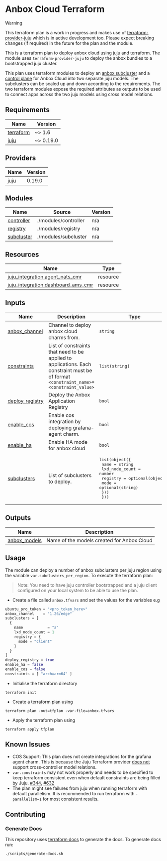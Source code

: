 <!-- BEGIN_TF_DOCS -->
# Anbox Cloud Terraform

> [!WARNING]
> This terraform plan is a work in progress and makes use of [terraform-provider-juju](https://github.com/juju/terraform-provider-juju)
> which is in active development too. Please expect breaking changes (if required) in the future for the plan and the module.

This is a terraform plan to deploy anbox cloud using juju and terraform.
The module uses `terraform-provider-juju` to deploy the anbox bundles to a
bootstrapped juju cluster.

This plan uses terraform modules to deploy an [anbox subcluster](./modules/subcluster/README.md)
and a [control plane](./modules/controller/README.md) for Anbox Cloud into two separate juju models.
The subclusters can be scaled up and down according to the requirements. The two terraform modules expose
the required attributes as outputs to be used to connect apps across the two juju models using
cross model relations.

## Requirements

| Name | Version |
|------|---------|
| <a name="requirement_terraform"></a> [terraform](#requirement\_terraform) | ~> 1.6 |
| <a name="requirement_juju"></a> [juju](#requirement\_juju) | ~> 0.19.0 |

## Providers

| Name | Version |
|------|---------|
| <a name="provider_juju"></a> [juju](#provider\_juju) | 0.19.0 |

## Modules

| Name | Source | Version |
|------|--------|---------|
| <a name="module_controller"></a> [controller](#module\_controller) | ./modules/controller | n/a |
| <a name="module_registry"></a> [registry](#module\_registry) | ./modules/registry | n/a |
| <a name="module_subcluster"></a> [subcluster](#module\_subcluster) | ./modules/subcluster | n/a |

## Resources

| Name | Type |
|------|------|
| [juju_integration.agent_nats_cmr](https://registry.terraform.io/providers/juju/juju/latest/docs/resources/integration) | resource |
| [juju_integration.dashboard_ams_cmr](https://registry.terraform.io/providers/juju/juju/latest/docs/resources/integration) | resource |

## Inputs

| Name | Description | Type | Default | Required |
|------|-------------|------|---------|:--------:|
| <a name="input_anbox_channel"></a> [anbox\_channel](#input\_anbox\_channel) | Channel to deploy anbox cloud charms from. | `string` | n/a | yes |
| <a name="input_constraints"></a> [constraints](#input\_constraints) | List of constraints that need to be applied to applications. Each constraint must be of format `<constraint_name>=<constraint_value>` | `list(string)` | `[]` | no |
| <a name="input_deploy_registry"></a> [deploy\_registry](#input\_deploy\_registry) | Deploy the Anbox Application Registry | `bool` | `false` | no |
| <a name="input_enable_cos"></a> [enable\_cos](#input\_enable\_cos) | Enable cos integration by deploying grafana-agent charm. | `bool` | `false` | no |
| <a name="input_enable_ha"></a> [enable\_ha](#input\_enable\_ha) | Enable HA mode for anbox cloud | `bool` | `false` | no |
| <a name="input_subclusters"></a> [subclusters](#input\_subclusters) | List of subclusters to deploy. | <pre>list(object({<br/>    name           = string<br/>    lxd_node_count = number<br/>    registry = optional(object({<br/>      mode = optional(string)<br/>    }))<br/>  }))</pre> | `[]` | no |

## Outputs

| Name | Description |
|------|-------------|
| <a name="output_anbox_models"></a> [anbox\_models](#output\_anbox\_models) | Name of the models created for Anbox Cloud |

## Usage
The module can deploy a number of anbox subclusters per juju region using the
variable `var.subclusters_per_region`. To execute the terraform plan:

> Note: You need to have juju controller bootstrapped and a juju client
> configured on your local system to be able to use the plan.

* Create a file called `anbox.tfvars` and set the values for the variables e.g

```tfvars
ubuntu_pro_token = "<pro_token_here>"
anbox_channel    = "1.26/edge"
subclusters = [
  {
    name           = "a"
    lxd_node_count = 1
    registry = {
      mode = "client"
    }
  }
]
deploy_registry = true
enable_ha = false
enable_cos = false
constraints = [ "arch=arm64" ]
```

* Initialise the terraform directory

```shell
terraform init
```

* Create a terraform plan using

```shell
terraform plan -out=tfplan -var-file=anbox.tfvars
```

* Apply the terraform plan using

```shell
terraform apply tfplan
```

## Known Issues
- COS Support: This plan does not create integrations for the grafana agent charm. This is because the Juju Terraform provider [does not](https://github.com/juju/terraform-provider-juju/issues/119) support cross-controller model relations.
- `var.constraints` may not work properly and needs to be specified to keep terraform consistent even when default constraints are being filled by Juju. [#344](https://github.com/juju/terraform-provider-juju/issues/344), [#632](https://github.com/juju/terraform-provider-juju/issues/632)
- The plan might see failures from juju when running terraform with default parallelism. It is recommended to run terraform with `-parallelism=1` for most consistent results.

## Contributing
### Generate Docs
This repository uses [terraform docs](https://terraform-docs.io/) to generate
the docs. To generate docs run:

```shell
./scripts/generate-docs.sh
```
<!-- END_TF_DOCS -->
